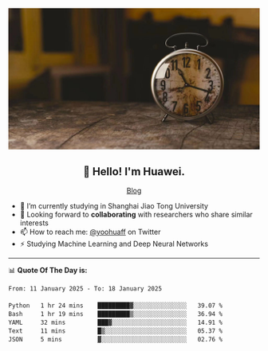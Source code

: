 <div align="center">
  <a href="https://github.com/JHW5981">
    <img src="./assets/background.jpg">
  </a>
</div>

<h2 align="center">👋 Hello! I'm Huawei.</h2>
<p align="center">
  <a href="https://blog.csdn.net/Edward__J?spm=1000.2115.3001.5343">Blog</a>
</p>


- 🔭 I’m currently studying in Shanghai Jiao Tong University
- 💬 Looking forward to **collaborating** with researchers who share similar interests
- 📫 How to reach me: [@yoohuaff](https://twitter.com/yoohuaff) on Twitter
- ⚡ Studying Machine Learning and Deep Neural Networks

-------
📊 **Quote Of The Day is:**
<!--START_SECTION:waka-->

```txt
From: 11 January 2025 - To: 18 January 2025

Python   1 hr 24 mins    █████████▓░░░░░░░░░░░░░░░   39.07 %
Bash     1 hr 19 mins    █████████▒░░░░░░░░░░░░░░░   36.94 %
YAML     32 mins         ███▓░░░░░░░░░░░░░░░░░░░░░   14.91 %
Text     11 mins         █▒░░░░░░░░░░░░░░░░░░░░░░░   05.37 %
JSON     5 mins          ▓░░░░░░░░░░░░░░░░░░░░░░░░   02.76 %
```

<!--END_SECTION:waka-->
